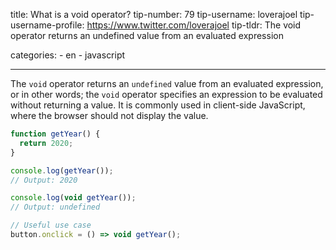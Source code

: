 title: What is a void operator?
tip-number: 79
tip-username: loverajoel
tip-username-profile: https://www.twitter.com/loverajoel
tip-tldr: The void operator returns an undefined value from an evaluated expression

categories: - en - javascript

---

The `void` operator returns an `undefined` value from an evaluated expression, or in other words; the `void` operator specifies an expression to be evaluated without returning a value. It is commonly used in client-side JavaScript, where the browser should not display the value.

```js
function getYear() {
  return 2020;
}

console.log(getYear());
// Output: 2020

console.log(void getYear());
// Output: undefined

// Useful use case
button.onclick = () => void getYear();
```
